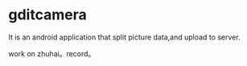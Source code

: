 # gditcamera

It is an android application that split picture data,and upload to server.

work on zhuhai。record。
